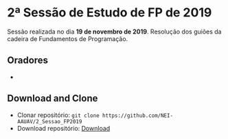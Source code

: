 # 2ª Sessão de Estudo de FP de 2019
Sessão realizada no dia **19 de novembro de 2019**. Resolução dos guiões da cadeira de Fundamentos de Programação.

## Oradores

* 

## Download and Clone
* Clonar repositório: `git clone https://github.com/NEI-AAUAV/2_Sessao_FP2019`
* Download repositório: [Download](https://github.com/NEI-AAUAV/2_Sessao_POO2019/archive/master.zip)
